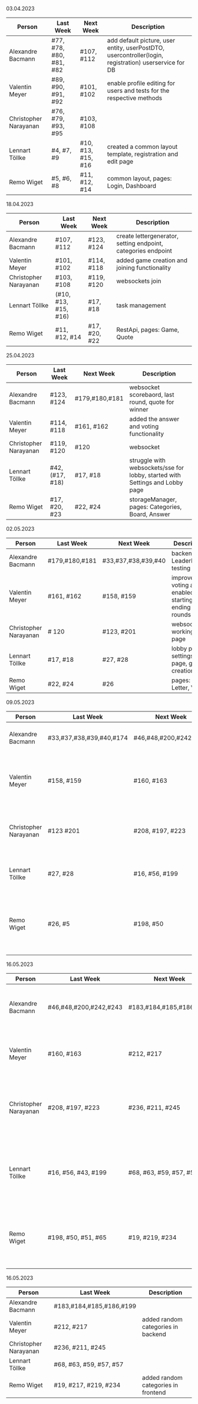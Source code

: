03.04.2023

| Person                | Last Week               | Next Week          | Description                                                                                           |
|-----------------------|-------------------------|--------------------|-------------------------------------------------------------------------------------------------------|
| Alexandre Bacmann     | #77, #78, #80, #81, #82 | #107, #112         | add default picture, user entity, userPostDTO, usercontroller(login, registration) userservice for DB |
| Valentin Meyer        | #89, #90, #91, #92      | #101, #102         | enable profile editing for users and tests for the respective methods                                 |
| Christopher Narayanan | #76, #79, #93, #95      | #103, #108         |                                                                                                       |
| Lennart Töllke        | #4, #7, #9              | #10, #13, #15, #16 | created a common layout template, registration and edit page                                          |
| Remo Wiget            | #5, #6, #8              | #11, #12, #14      | common layout, pages: Login, Dashboard                                                                |

18.04.2023

| Person                | Last Week            | Next Week     | Description                                                   |
|-----------------------|----------------------|---------------|---------------------------------------------------------------|
| Alexandre Bacmann     | #107, #112           | #123, #124    | create lettergenerator, setting endpoint, categories endpoint |
| Valentin Meyer        | #101, #102           | #114, #118    | added game creation and joining functionality                 |
| Christopher Narayanan | #103, #108           | #119, #120    | websockets join                                               |
| Lennart Töllke        | (#10, #13, #15, #16) | #17, #18      | task management                                               |
| Remo Wiget            | #11, #12, #14        | #17, #20, #22 | RestApi, pages: Game, Quote                                   |

25.04.2023

| Person                | Last Week       | Next Week   | Description                                                                  |
|-----------------------|-----------------|-------------|------------------------------------------------------------------------------|
| Alexandre Bacmann     | #123, #124      |#179,#180,#181| websocket scorebaord, last round, quote for winner                           |
| Valentin Meyer        | #114, #118      | #161, #162  | added the answer and voting functionality                                    |
| Christopher Narayanan | #119, #120      |  #120           | websocket                                                                    |
| Lennart Töllke        | #42, (#17, #18) | #17, #18    | struggle with websockets/sse for lobby, started with Settings and Lobby page |
| Remo Wiget            | #17, #20, #23   | #22, #24    | storageManager, pages: Categories, Board, Answer                             |

02.05.2023

| Person                | Last Week     | Next Week           | Description                                            |
|-----------------------|---------------|---------------------|--------------------------------------------------------|
| Alexandre Bacmann     |#179,#180,#181 | #33,#37,#38,#39,#40 | backend Leaderboard, testing                          |
| Valentin Meyer        | #161, #162    | #158, #159          | improved voting and enabled starting and ending rounds |
| Christopher Narayanan |# 120              | #123, #201                 |websocket working on page                                              |
| Lennart Töllke        | #17, #18      | #27, #28            | lobby page, settings page, game creation               |
| Remo Wiget            | #22, #24      | #26                 | pages: Letter, Voting                                  |

09.05.2023

| Person                | Last Week           | Next Week                  | Description                                                                       |
|-----------------------|---------------------|----------------------------|-----------------------------------------------------------------------------------|
| Alexandre Bacmann     | #33,#37,#38,#39,#40,#174|#46,#48,#200,#242,#243 | Rules page, Front leaderboard, testing                                          |
| Valentin Meyer        | #158, #159          | #160, #163                 | create utility classes and handled exceptional calls, plus other trouble shooting |
| Christopher Narayanan | #123  #201          |  #208, #197, #223          | implementing fact api, websocket working locally, timer implementedn              |
| Lennart Töllke        | #27, #28            | #16, #56, #199             | Score page, Winner page, improved lobby and settings page                         |
| Remo Wiget            | #26, #5             | #198, #50                  | VotingResults page, add custom Category, redesign Dashboard, ws, fix bug Answer   |

16.05.2023

| Person                | Last Week           | Next Week                  | Description                                                                       |
|-----------------------|---------------------|----------------------------|-----------------------------------------------------------------------------------|
| Alexandre Bacmann     | #46,#48,#200,#242,#243|#183,#184,#185,#186,#199  | testing, Advanced statistics (service, controller and DTO class).                 |
| Valentin Meyer        | #160, #163          | #212, #217                 | added integration tests for GameService and AnswerService                         |
| Christopher Narayanan | #208, #197, #223    | #236, #211, #245           | adding functionality that if users want they can skip round, changing how quotes are sent,      |
| Lennart Töllke        | #16, #56, #43, #199 | #68, #63, #59, #57, #57    | added User page with advanced stats, managed uncontrolled leaving behaviour and single player  |
| Remo Wiget            | #198, #50, #51, #65 | #19, #219, #234            | VotingResult optimized for mobile, Voting loader, timers, manual continue, beautify error msg, ui |

16.05.2023

| Person                | Last Week                  | Description                                                                       |
|-----------------------|----------------------------|-----------------------------------------------------------------------------------|
| Alexandre Bacmann     | #183,#184,#185,#186,#199   |                                                                                   |
| Valentin Meyer        | #212, #217                 | added random categories in backend                                                |
| Christopher Narayanan | #236, #211, #245           |                                                                                   |
| Lennart Töllke        | #68, #63, #59, #57, #57    |                                                                                   |
| Remo Wiget            | #19, #217, #219, #234      | added random categories in frontend                                               |

